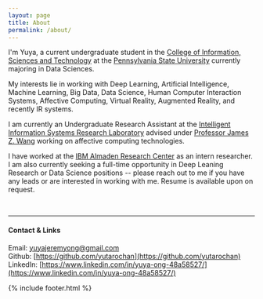```yaml
---
layout: page
title: About
permalink: /about/
---
```

I'm Yuya, a current undergraduate student in the [College of Information, Sciences and Technology](https://ist.psu.edu/) at the <a href="http://www.psu.edu/">Pennsylvania State University</a> currently majoring in Data Sciences.

My interests lie in working with Deep Learning, Artificial Intelligence, Machine Learning, Big Data, Data Science, Human Computer Interaction Systems, Affective Computing, Virtual Reality, Augmented Reality, and recently IR systems.

I am currently an Undergraduate Research Assistant at the [Intelligent Information Systems Research Laboratory](http://iis.ist.psu.edu/) advised under [Professor James Z. Wang](http://wang.ist.psu.edu/docs/home.shtml) working on affective computing technologies.

I have worked at the [IBM Almaden Research Center](http://www.research.ibm.com/labs/almaden/index.shtml) as an intern researcher. I am also currently seeking a full-time opportunity in Deep Leaning Research or Data Science positions -- please reach out to me if you have any leads or are interested in working with me. Resume is available upon on request.

<br />

***

#### Contact & Links
Email: [yuyajeremyong@gmail.com](mailto:yuyajeremyong@gmail.com)<br />
Github: [https://github.com/yutarochan](https://github.com/yutarochan)<br />
LinkedIn: [https://www.linkedin.com/in/yuya-ong-48a58527/](https://www.linkedin.com/in/yuya-ong-48a58527/)<br />

{% include footer.html %}
